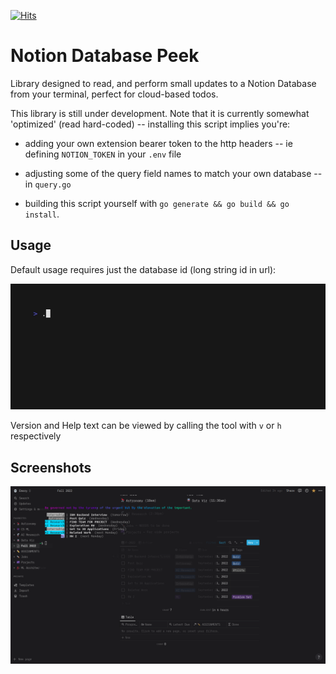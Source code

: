 [![Hits](https://hits.seeyoufarm.com/api/count/incr/badge.svg?url=https%3A%2F%2Fgithub.com%2Fmfigurski80%2FNTPeek&count_bg=%2379C83D&title_bg=%23555555&icon=github.svg&icon_color=%23FFFFFF&title=hits&edge_flat=false)](https://hits.seeyoufarm.com)

# Notion Database Peek

Library designed to read, and perform small updates to a Notion Database from your terminal, perfect for cloud-based todos.

This library is still under development. Note that it is currently somewhat 'optimized' (read hard-coded) -- installing this script implies you're:

- adding your own extension bearer token to the http headers -- ie defining `NOTION_TOKEN` in your `.env` file

- adjusting some of the query field names to match your own database -- in `query.go`

- building this script yourself with `go generate && go build && go install`.


## Usage

Default usage requires just the database id (long string id in url):

![Peeking Usage](images/usage.gif)

Version and Help text can be viewed by calling the tool with `v` or `h` respectively

## Screenshots

![Notion Database Peek](images/Demo.png)
